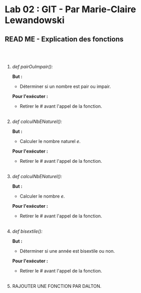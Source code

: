# Lab 02 : GIT - Par Marie-Claire Lewandowski

## READ ME - Explication des fonctions
<br></br>

1. *def pairOuImpair():*

      **But :**
      - Déterminer si un nombre est pair ou impair.

      **Pour l'exécuter :**
      - Retirer le # avant l'appel de la fonction.
      <br></br>

2. *def calculNbENaturel():*

      **But :**
      - Calculer le nombre naturel *e*.

      **Pour l'exécuter :**
      - Retirer le # avant l'appel de la fonction.
      <br></br>

3. *def calculNbENaturel():*

      **But :**
      - Calculer le nombre *e*.

      **Pour l'exécuter :**
      - Retirer le # avant l'appel de la fonction.
      <br></br>

4. *def bisextile():*

      **But :**
      - Déterminer si une année est bisextile ou non.

      **Pour l'exécuter :**
      - Retirer le # avant l'appel de la fonction.
      <br></br>
      
5. RAJOUTER UNE FONCTION PAR DALTON.
